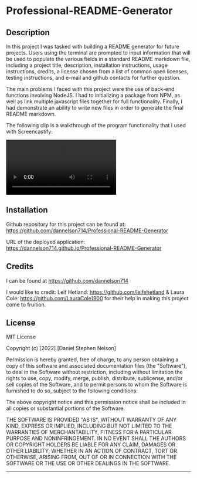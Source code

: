 # Professional-README-Generator

## Description

In this project I was tasked with building a README generator for future projects. Users using the terminal are prompted to input information that will be used to populate the various fields in a standard README markdown file, including a project title, description, installation instructions, usage instructions, credits, a license chosen from a list of common open licenses, testing instructions, and e-mail and github contacts for further question.

The main problems I faced with this project were the use of back-end functions involving NodeJS. I had to initializing a package from NPM, as well as link multiple javascript files together for full functionality. Finally, I had demonstrate an ability to write new files in order to generate the final README markdown.

The following clip is a walkthrough of the program functionality that I used with Screencastify:

![](./resources/README_walkthrough.mp4)

## Installation

Github repository for this project can be found at: https://github.com/dannelson714/Professional-README-Generator

URL of the deployed application: https://dannelson714.github.io/Professional-README-Generator

## Credits

I can be found at https://github.com/dannelson714

I would like to credit:
Leif Hetland: https://github.com/leifehetland &
Laura Cole: https://github.com/LauraCole1900
for their help in making this project come to fruition.

## License

MIT License

Copyright (c) [2022] [Daniel Stephen Nelson]

Permission is hereby granted, free of charge, to any person obtaining a copy
of this software and associated documentation files (the "Software"), to deal
in the Software without restriction, including without limitation the rights
to use, copy, modify, merge, publish, distribute, sublicense, and/or sell
copies of the Software, and to permit persons to whom the Software is
furnished to do so, subject to the following conditions:

The above copyright notice and this permission notice shall be included in all
copies or substantial portions of the Software.

THE SOFTWARE IS PROVIDED "AS IS", WITHOUT WARRANTY OF ANY KIND, EXPRESS OR
IMPLIED, INCLUDING BUT NOT LIMITED TO THE WARRANTIES OF MERCHANTABILITY,
FITNESS FOR A PARTICULAR PURPOSE AND NONINFRINGEMENT. IN NO EVENT SHALL THE
AUTHORS OR COPYRIGHT HOLDERS BE LIABLE FOR ANY CLAIM, DAMAGES OR OTHER
LIABILITY, WHETHER IN AN ACTION OF CONTRACT, TORT OR OTHERWISE, ARISING FROM,
OUT OF OR IN CONNECTION WITH THE SOFTWARE OR THE USE OR OTHER DEALINGS IN THE
SOFTWARE.

---